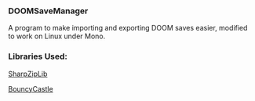 ### DOOMSaveManager

A program to make importing and exporting DOOM saves easier, modified to work on Linux under Mono.

### Libraries Used:
[SharpZipLib](https://github.com/icsharpcode/SharpZipLib)

[BouncyCastle](http://www.bouncycastle.org/csharp/)
